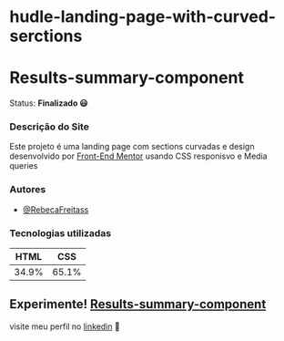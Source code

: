 # hudle-landing-page-with-curved-serctions
# Results-summary-component

Status: **Finalizado 😃**
 ### Descrição do Site
   Este projeto é uma landing page com sections curvadas e design desenvolvido por [Front-End Mentor](https://www.frontendmentor.io/) usando CSS responisvo e Media queries
   
 ### Autores
- [@RebecaFreitass](https://github.com/RebecaFreitass)

 ### Tecnologias utilizadas
  HTML| CSS 
  ---|---|
  34.9%|65.1%
  
## Experimente!  [ Results-summary-component ](https://rebecafreitass.github.io/Results-summary-component/)




visite meu perfil no [linkedin](https://www.linkedin.com/in/rebeca-freitas-16b16a232/) 💟




